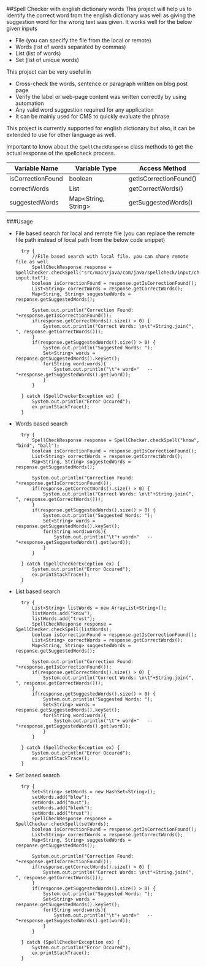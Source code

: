 ##Spell Checker with english dictionary words
This project will help us to identify the correct word from the english dictionary was well as giving the suggestion word for the wrong text was given. 
It works well for the below given inputs
- File (you can specify the file from the local or remote)
- Words (list of words separated by commas)
- List (list of words)
- Set (list of unique words)

This project can be very useful in
- Cross-check the words, sentence or paragraph written on blog post page
- Verify the label or web-page content was written correctly by using automation
- Any valid word suggestion required for any application
- It can be mainly used for CMS to quickly evaluate the phrase

This project is currently supported for english dictionary but also, it can be extended to use for other language as well.

Important to know about the `SpellCheckResponse` class methods to get the actual response of the spellcheck process.

|Variable Name|Variable Type| Access Method          |
|-------------|-------------|------------------------|
|isCorrectionFound|boolean| getIsCorrectionFound() |
|correctWords|List<String>| getCorrectWords()|
|suggestedWords|Map<String, String>|getSuggestedWords()|

###Usage
- File based search for local and remote file (you can replace the remote file path instead of local path from the below code snippet)

        try {
            //File based search with local file. you can share remote file as well
            SpellCheckResponse response = SpellChecker.checkSpell("src/main/java/com/java/spellcheck/input/check-input.txt");
            boolean isCorrectionFound = response.getIsCorrectionFound();
            List<String> correctWords = response.getCorrectWords();
            Map<String, String> suggestedWords = response.getSuggestedWords();

            System.out.println("Correction Found: "+response.getIsCorrectionFound());
            if(response.getCorrectWords().size() > 0) {
                System.out.println("Correct Words: \n\t"+String.join(", ", response.getCorrectWords()));
            }
            if(response.getSuggestedWords().size() > 0) {
                System.out.println("Suggested Words: ");
                Set<String> words = response.getSuggestedWords().keySet();
                for(String word:words){
                    System.out.println("\t"+ word+"   --   "+response.getSuggestedWords().get(word));
                }
            }

        } catch (SpellCheckerException ex) {
            System.out.println("Error Occured");
            ex.printStackTrace();
        }
- Words based search

        try {
            SpellCheckResponse response = SpellChecker.checkSpell("know", "bind", "ball");
            boolean isCorrectionFound = response.getIsCorrectionFound();
            List<String> correctWords = response.getCorrectWords();
            Map<String, String> suggestedWords = response.getSuggestedWords();

            System.out.println("Correction Found: "+response.getIsCorrectionFound());
            if(response.getCorrectWords().size() > 0) {
                System.out.println("Correct Words: \n\t"+String.join(", ", response.getCorrectWords()));
            }
            if(response.getSuggestedWords().size() > 0) {
                System.out.println("Suggested Words: ");
                Set<String> words = response.getSuggestedWords().keySet();
                for(String word:words){
                    System.out.println("\t"+ word+"   --   "+response.getSuggestedWords().get(word));
                }
            }

        } catch (SpellCheckerException ex) {
            System.out.println("Error Occured");
            ex.printStackTrace();
        }
- List based search

        try {
            List<String> listWords = new ArrayList<String>();
            listWords.add("kniw");
            listWords.add("trust");
            SpellCheckResponse response = SpellChecker.checkSpell(listWords);
            boolean isCorrectionFound = response.getIsCorrectionFound();
            List<String> correctWords = response.getCorrectWords();
            Map<String, String> suggestedWords = response.getSuggestedWords();

            System.out.println("Correction Found: "+response.getIsCorrectionFound());
            if(response.getCorrectWords().size() > 0) {
                System.out.println("Correct Words: \n\t"+String.join(", ", response.getCorrectWords()));
            }
            if(response.getSuggestedWords().size() > 0) {
                System.out.println("Suggested Words: ");
                Set<String> words = response.getSuggestedWords().keySet();
                for(String word:words){
                    System.out.println("\t"+ word+"   --   "+response.getSuggestedWords().get(word));
                }
            }

        } catch (SpellCheckerException ex) {
            System.out.println("Error Occured");
            ex.printStackTrace();
        }
- Set based search

        try {
            Set<String> setWords = new HashSet<String>();
            setWords.add("blow");
            setWords.add("must");
            setWords.add("blenk");
            setWords.add("trust");
            SpellCheckResponse response = SpellChecker.checkSpell(setWords);
            boolean isCorrectionFound = response.getIsCorrectionFound();
            List<String> correctWords = response.getCorrectWords();
            Map<String, String> suggestedWords = response.getSuggestedWords();

            System.out.println("Correction Found: "+response.getIsCorrectionFound());
            if(response.getCorrectWords().size() > 0) {
                System.out.println("Correct Words: \n\t"+String.join(", ", response.getCorrectWords()));
            }
            if(response.getSuggestedWords().size() > 0) {
                System.out.println("Suggested Words: ");
                Set<String> words = response.getSuggestedWords().keySet();
                for(String word:words){
                    System.out.println("\t"+ word+"   --   "+response.getSuggestedWords().get(word));
                }
            }

        } catch (SpellCheckerException ex) {
            System.out.println("Error Occured");
            ex.printStackTrace();
        }